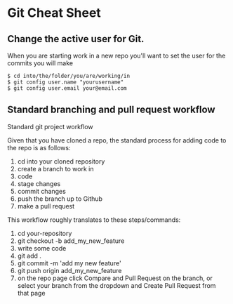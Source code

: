 # Git Cheat Sheet

## Change the active user for Git.

When you are starting work in a new repo you'll want to set the user for the commits you will make

```
$ cd into/the/folder/you/are/working/in
$ git config user.name "yourusername"
$ git config user.email your@email.com
```

## Standard branching and pull request workflow

Standard git project workflow

Given that you have cloned a repo, the standard process for adding code to the repo is as follows:

1) cd into your cloned repository
2) create a branch to work in
3) code
4) stage changes
5) commit changes
6) push the branch up to Github
7) make a pull request

This workflow roughly translates to these steps/commands:

1) cd your-repository
2) git checkout -b add_my_new_feature
3) write some code
4) git add .
5) git commit -m 'add my new feature'
6) git push origin add_my_new_feature
7) on the repo page click Compare and Pull Request on the branch, or select your branch from the dropdown and Create Pull Request from that page


